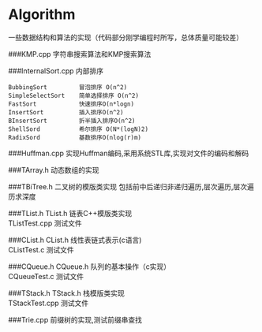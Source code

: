 Algorithm
=========
一些数据结构和算法的实现（代码部分刚学编程时所写，总体质量可能较差）

###KMP.cpp
字符串搜索算法和KMP搜索算法

###InternalSort.cpp
内部排序
    
    BubbingSort         冒泡排序 O(n^2)
    SimpleSelectSort    简单选择排序 O(n^2)
    FastSort            快速排序O(n*logn)
    InsertSort          插入排序O(n^2)
    BInsertSort         折半插入排序O(n^2)
    ShellSord           希尔排序 O(N*(logN)2)
    RadixSord           基数排序O(nlog(r)m)

###Huffman.cpp
实现Huffman编码,采用系统STL库,实现对文件的编码和解码

###TArray.h
动态数组的实现

###TBiTree.h
二叉树的模版类实现
包括前中后递归非递归遍历,层次遍历,层次遍历求深度

###TList.h
TList.h 链表C++模版类实现   
TListTest.cpp 测试文件

###CList.h
CList.h 线性表链式表示(c语言)    
CListTest.c 测试文件

###CQueue.h
CQueue.h 队列的基本操作（c实现）  
CQueueTest.c 测试文件

###TStack.h
TStack.h 栈模版类实现   
TStackTest.cpp 测试文件

###Trie.cpp
前缀树的实现,测试前缀串查找
